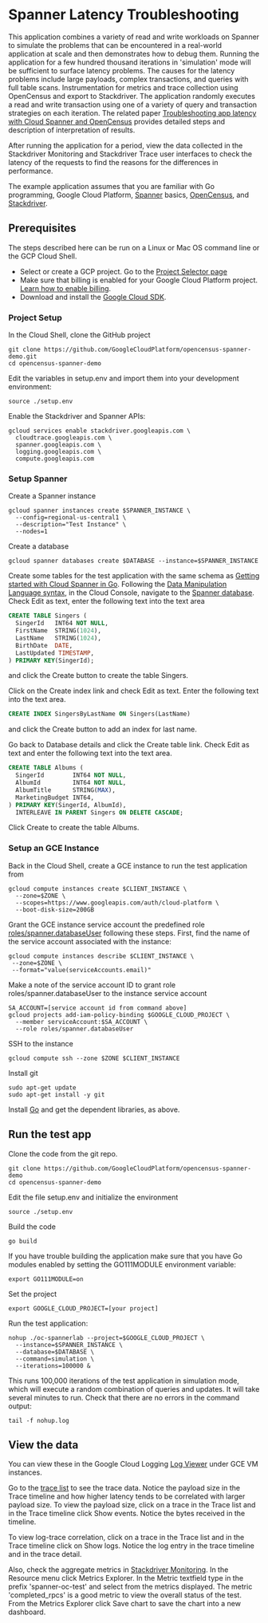 # Spanner Latency Troubleshooting
This application combines a variety of read and write workloads on Spanner to
simulate the problems that can be encountered in a real-world application at
scale and then demonstrates how to debug them. Running the application for a
few hundred thousand iterations in 'simulation' mode will be sufficient to
surface latency problems. The causes for the latency problems include large
payloads, complex transactions, and queries with full table scans.
Instrumentation for metrics and trace collection using OpenCensus and export to
Stackdriver. The application randomly executes a read and write transaction
using one of a variety of query and transaction strategies on each iteration.
The related paper
[Troubleshooting app latency with Cloud Spanner and OpenCensus](https://cloud.google.com/solutions/troubleshooting-app-latency-with-cloud-spanner-and-opencensus) provides
detailed steps and description of interpretation of results.

After running the application for a period, view the data collected
in the Stackdriver Monitoring and Stackdriver Trace user interfaces to check
the latency of the requests to find the reasons for the differences 
in performance.

The example application assumes that you are familiar with Go programming,
Google Cloud Platform, [Spanner](https://cloud.google.com/spanner/) basics,
[OpenCensus](https://opencensus.io/), and
[Stackdriver](https://cloud.google.com/stackdriver/).

## Prerequisites
The steps described here can be run on a Linux or Mac OS command line or the
GCP Cloud Shell. 

- Select or create a GCP project. Go to the 
  [Project Selector page](https://console.cloud.google.com/projectselector2/home/dashboard)
- Make sure that billing is enabled for your Google Cloud Platform project.
  [Learn how to enable billing](https://cloud.google.com/billing/docs/how-to/modify-project).
- Download and install the
  [Google Cloud SDK](https://cloud.google.com/sdk/docs/).

### Project Setup
In the Cloud Shell, clone the GitHub project

```shell
git clone https://github.com/GoogleCloudPlatform/opencensus-spanner-demo.git
cd opencensus-spanner-demo
```

Edit the variables in setup.env and import them into your development
environment:

```shell
source ./setup.env
```

Enable the Stackdriver and Spanner APIs:

```shell
gcloud services enable stackdriver.googleapis.com \
  cloudtrace.googleapis.com \
  spanner.googleapis.com \
  logging.googleapis.com \
  compute.googleapis.com
```

### Setup Spanner
Create a Spanner instance

```shell
gcloud spanner instances create $SPANNER_INSTANCE \
  --config=regional-us-central1 \
  --description="Test Instance" \
  --nodes=1
```

Create a database

```shell
gcloud spanner databases create $DATABASE --instance=$SPANNER_INSTANCE
```

Create some tables for the test application with the same schema as
[Getting started with Cloud Spanner in Go](https://cloud.google.com/spanner/docs/getting-started/go/).
Following the
[Data Manipulation Language syntax](https://cloud.google.com/spanner/docs/dml-syntax),
in the Cloud Console, navigate to the
[Spanner database](https://console.cloud.google.com/spanner/instances/test-instance/databases/test/createtable).
Check Edit as text, enter the following text into the text area

```sql
CREATE TABLE Singers (
  SingerId   INT64 NOT NULL,
  FirstName  STRING(1024),
  LastName   STRING(1024),
  BirthDate  DATE,
  LastUpdated TIMESTAMP,
) PRIMARY KEY(SingerId);
```

and click the Create button to create the table Singers.

Click on the Create index link and check Edit as text. Enter the following text
into the text area.

```sql
CREATE INDEX SingersByLastName ON Singers(LastName)
```

and click the Create button to add an index for last name.

Go back to Database details and click the Create table link. Check Edit as text
and enter the following text into the text area.

```sql
CREATE TABLE Albums (
  SingerId        INT64 NOT NULL,
  AlbumId         INT64 NOT NULL,
  AlbumTitle      STRING(MAX),
  MarketingBudget INT64,
) PRIMARY KEY(SingerId, AlbumId),
  INTERLEAVE IN PARENT Singers ON DELETE CASCADE;
```

Click Create to create the table Albums.

### Setup an GCE Instance
Back in the Cloud Shell, create a GCE instance to run the test application from

```shell
gcloud compute instances create $CLIENT_INSTANCE \
  --zone=$ZONE \
  --scopes=https://www.googleapis.com/auth/cloud-platform \
  --boot-disk-size=200GB
```

Grant the GCE instance service account the predefined role
[roles/spanner.databaseUser](https://cloud.google.com/spanner/docs/iam#roles)
following these steps. First, find the name of the service
account associated with the instance:

```shell
gcloud compute instances describe $CLIENT_INSTANCE \
 --zone=$ZONE \
 --format="value(serviceAccounts.email)"
```

Make a note of the service account ID to grant role roles/spanner.databaseUser
to the instance service account

```shell
SA_ACCOUNT=[service account id from command above]
gcloud projects add-iam-policy-binding $GOOGLE_CLOUD_PROJECT \
  --member serviceAccount:$SA_ACCOUNT \
  --role roles/spanner.databaseUser
```

SSH to the instance

```shell
gcloud compute ssh --zone $ZONE $CLIENT_INSTANCE
```

Install git

```shell
sudo apt-get update
sudo apt-get install -y git
```

Install [Go](https://golang.org/doc/install) and get the dependent libraries, as
above.

## Run the test app
Clone the code from the git repo.

```shell
git clone https://github.com/GoogleCloudPlatform/opencensus-spanner-demo
cd opencensus-spanner-demo
```

Edit the file setup.env and initialize the environment

```shell
source ./setup.env
```

Build the code

```shell
go build
```

If you have trouble building the application make sure that you have Go modules
enabled by setting the GO111MODULE environment variable:

```shell
export GO111MODULE=on
```

Set the project

```shell
export GOOGLE_CLOUD_PROJECT=[your project]
```

Run the test application:

```shell
nohup ./oc-spannerlab --project=$GOOGLE_CLOUD_PROJECT \
  --instance=$SPANNER_INSTANCE \
  --database=$DATABASE \
  --command=simulation \
  --iterations=100000 &
```
This runs 100,000 iterations of the test application in simulation mode, which
will execute a random combination of queries and updates. It will take several
minutes to run. Check that there are no errors in the command output:

```shell
tail -f nohup.log
```

## View the data
You can view these in the Google Cloud Logging
[Log Viewer](https://console.cloud.google.com/logs/viewer?expandAll=false&resource=gce_instance)
under GCE VM instances. 

Go to the [trace list](https://console.cloud.google.com/traces/traces) to see
the trace data. Notice the payload size in the Trace timeline and how higher
latency tends to be correlated with larger payload size.  To view the payload
size, click on a trace in the Trace list and in the Trace timeline click 
Show events. Notice the bytes received in the timeline. 

To view log-trace correlation, click on a trace in the Trace list and in the
Trace timeline click on Show logs. Notice the log entry in the trace timeline
and in the trace detail.

Also, check the aggregate metrics in
[Stackdriver Monitoring](https://console.cloud.google.com/monitoring).
In the Resource menu click Metrics Explorer. In the Metric textfield type in
the prefix 'spanner-oc-test' and select from the metrics displayed. The
metric 'completed_rpcs' is a good metric to view the overall status of the
test. From the Metrics Explorer click Save chart to save the chart into a
new dashboard.
